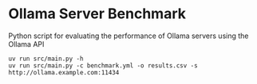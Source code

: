# Ollama Server Benchmark
Python script for evaluating the performance of Ollama servers using the Ollama API

```shell
uv run src/main.py -h
uv run src/main.py -c benchmark.yml -o results.csv -s http://ollama.example.com:11434
```
